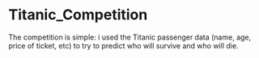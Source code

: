 # Titanic_Competition
The competition is simple: i used the Titanic passenger data (name, age, price of ticket, etc) to try to predict who will survive and who will die.
